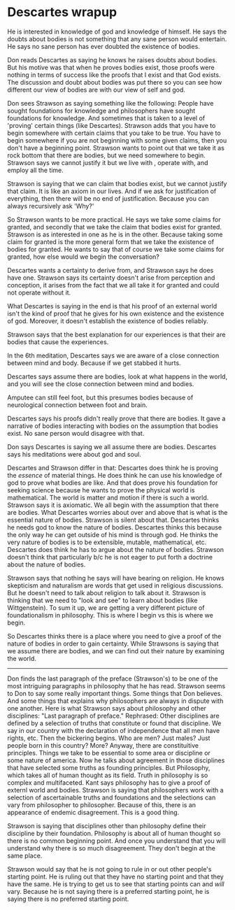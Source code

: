 #  Descartes wrapup


He is interested in knowledge of god and knowledge of himself.  He says the doubts about bodies is not something that any sane person would entertain.  He says no sane person has ever doubted the existence of bodies.


Don reads Descartes as saying he knows he raises doubts about bodies.  But his motive was that when he proves bodies exist, those proofs were nothing in terms of success like the proofs that I exist and that God exists.  The discussion and doubt about bodies was put there so you can see how different our view of bodies are with our view of self and god.

Don sees Strawson as saying something like the following:
People have sought foundations for knowledge and philosophers have sought foundations for knowledge.  And sometimes that is taken to a level of 'proving' certain things (like Descartes).  Strawson adds that you have to begin somewhere with certain claims that you take to be true.  You have to begin somewhere if you are not beginning with some given claims, then you don't have a beginning point.  Strawson wants to point out that we take it as rock bottom that there are bodies, but we need somewhere to begin.  Strawson says we cannot justify it but we live with , operate with, and employ all the time.

Strawson is saying that we can claim that bodies exist, but we cannot justify that claim.  It is like an axiom in our lives.  And if we ask for justification of everything, then there will be no end of justification.  Because you can always recursively ask 'Why?'

So Strawson wants to be more practical.  He says we take some claims for granted, and secondly that we take the claim that bodies exist for granted.  Strawson is as interested in one as he is in the other.  Because taking some claim for granted is the more general form that we take the existence of bodies for granted.  He wants to say that of course we take some claims for granted, how else would we begin the conversation?

Descartes wants a certainty to derive from, and Strawson says he does have one.  Strawson says its certainty doesn't arise from perception and conception, it arises from the fact that we all take it for granted and could not operate without it.


What Descartes is saying in the end is that his proof of an external world isn't the kind of proof that he gives for his own existence and the existence of god.  Moreover, it doesn't establish the existence of bodies reliably.

Strawson says that the best explanation for our experiences is that their are bodies that cause the experiences.


In the 6th meditation, Descartes says we are aware of a close connection between mind and body.  Because if we get stabbed it hurts.

Descartes says assume there are bodies, look at what happens in the world, and you will see the close connection between mind and bodies.


Amputee can still feel foot, but this presumes bodies because of neurological connection between foot and brain.


Descartes says his proofs didn't really prove that there are bodies.  It gave a narrative of bodies interacting with bodies on the assumption that bodies exist.  No sane person would disagree with that.


Don says Descartes is saying we all assume there are bodies.  Descartes says his meditations were about god and soul.


Descartes and Strawson differ in that:
Descartes does think he is proving the _essence_ of material things.  He does think he can use his knowledge of god to prove what bodies are like.  And that does prove his foundation for seeking science because he wants to prove the physical world is mathematical.  The world is matter and motion if there is such a world.
Strawson says it is axiomatic.  We all begin with the assumption that there are bodies.  What Descartes worries about over and above that is what is the essential nature of bodies.  Strawson is silent about that.  Descartes thinks he needs god to know the nature of bodies.  Descartes thinks this because the only way he can get outside of his mind is through god.  He thinks the very nature of bodies is to be extensible, mutable, mathematical, etc.  Descartes does think he has to argue about the nature of bodies.  Strawson doesn't think that particularly b/c he is not eager to put forth a doctrine about the nature of bodies.


Strawson says that nothing he says will have bearing on religion.  He knows skepticism and naturalism are words that get used in religious discussions.  But he doesn't need to talk about religion to talk about it.  Strawson is thinking that we need to "look and see" to learn about bodies (like Wittgenstein).  To sum it up, we are getting a very different picture of foundationalism in philosophy.  This is where I begin vs this is where we begin.

So Descartes thinks there is a place where you need to give a proof of the nature of bodies in order to gain certainty.
While Strawsons is saying that we assume there are bodies, and we can find out their nature by examining the world.



*****
Don finds the last paragraph of the preface (Strawson's) to be one of the most intriguing paragraphs in philosophy that he has read.  Strawson seems to Don to say some really important things.  Some things that Don believes.  And some things that explains why philosophers are always in dispute with one another.  Here is what Strawson says about philosophy and other disciplines: "Last paragraph of preface."
Rephrased:
Other disciplines are defined by a selection of truths that constitute or found that discipline.  We say in our country with the declaration of independence that all men have rights, etc.  Then the bickering begins.  Who are men?  Just males?  Just people born in this country?  More?  Anyway, there are constituitive principles.  Things we take to be essential to some area or discipline or some nature of america.  Now he talks about agreement in those disciplines that have selected some truths as founding principles.  But Philosophy, which takes all of human thought as its field.  Truth in philosophy is so complex and multifaceted.
Kant says philosophy has to give a proof of externl world and bodies.
Strawson is saying that philosophers work with a selection of ascertainable truths and foundations and the selections can vary from philosopher to philosopher.  Because of this, there is an appearance of endemic disagreement.  This is a good thing.

Strawson is saying that disciplines other than philosophy define their discipline by their foundation.  Philosophy is about all of human thought so there is no common beginning point.  And once you understand that you will understand why there is so much disagreement.  They don't begin at the same place.


Strawson would say that he is not going to rule in or out other people's starting point.  He is ruling out that they have no starting point and that they have the same.  He is trying to get us to see that starting points can and *will* vary.  Because he is not saying there is a preferred starting point, he is saying there is no preferred starting point.
